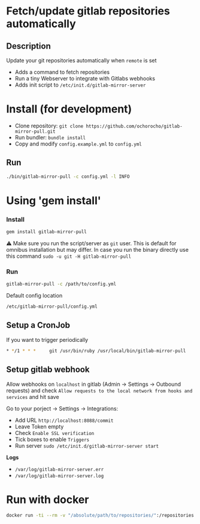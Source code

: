 Fetch/update gitlab repositories automatically
==============================================

Description
-----------

Update your git repositories automatically when `remote` is set

* Adds a command to fetch repositories
* Run a tiny Webserver to integrate with Gitlabs webhooks
* Adds init script to `/etc/init.d/gitlab-mirror-server`

# Install (for development)

* Clone repository: `git clone https://github.com/ochorocho/gitlab-mirror-pull.git`
* Run bundler: `bundle install`
* Copy and modify `config.example.yml` to `config.yml`

## Run

```bash
./bin/gitlab-mirror-pull -c config.yml -l INFO
```

# Using 'gem install'

### Install

```bash
gem install gitlab-mirror-pull
```

:warning: Make sure you run the script/server as `git` user. This is default for omnibus installation but may differ. In case you run the binary directly use this command `sudo -u git -H gitlab-mirror-pull`

### Run

```bash
gitlab-mirror-pull -c /path/to/config.yml
```

Default config location

```bash
/etc/gitlab-mirror-pull/config.yml
```

## Setup a CronJob

If you want to trigger periodically 

```bash
* */1 * * *     git /usr/bin/ruby /usr/local/bin/gitlab-mirror-pull
```

## Setup gitlab webhook

Allow webhooks on `localhost` in gitlab (Admin -> Settings -> Outbound requests) 
and check `Allow requests to the local network from hooks and services` and hit save 

Go to your porject -> Settings -> Integrations:

* Add URL `http://localhost:8088/commit`
* Leave Token empty
* Check `Enable SSL verification` 
* Tick boxes to enable `Triggers`
* Run server `sudo /etc/init.d/gitlab-mirror-server start` 

**Logs**

* `/var/log/gitlab-mirror-server.err`
* `/var/log/gitlab-mirror-server.log`

# Run with docker

```bash
docker run -ti --rm -v "/absolute/path/to/repositories/":/repositories  -v "/absolute/path/to/config.docker.yml":/config.docker.yml ochorocho/gitlab-mirror-pull
```
